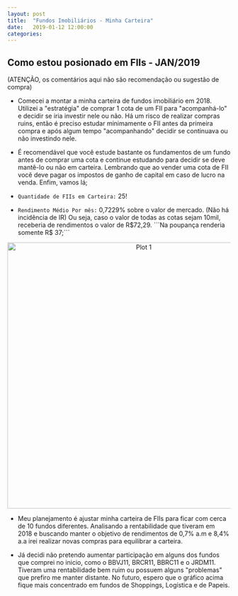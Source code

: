 ```yaml
---
layout: post
title:  "Fundos Imobiliários - Minha Carteira"
date:   2019-01-12 12:00:00
categories: 
---
```


## Como estou posionado em FIIs - JAN/2019

(ATENÇÃO, os comentários aqui não são recomendação ou sugestão de compra)

* Comecei a montar a minha carteira de fundos imobiliário em 2018. Utilizei a "estratégia" de comprar 1 cota de um FII para "acompanhá-lo" e decidir se iria investir nele ou não. Há um risco de realizar compras ruins, então é preciso estudar minimamente o FII antes da primeira compra e após algum tempo "acompanhando" decidir se continuava ou não investindo nele.

* É recomendável que você estude bastante os fundamentos de um fundo antes de comprar uma cota e continue estudando para decidir se deve mantê-lo ou não em carteira. Lembrando que ao vender uma cota de FII você deve pagar os impostos de ganho de capital em caso de lucro na venda. Enfim, vamos lá;

* ```Quantidade de FIIs em Carteira:``` 25!

* ```Rendimento Médio Por mês:``` 0,7229% sobre o valor de mercado. (Não há incidência de IR)
Ou seja, caso o valor de todas as cotas sejam 10mil, receberia de rendimentos o valor de R$72,29. ```Na poupança renderia somente R$ 37;```

<div>
    <a href="https://plot.ly/~ealexbarros/1/?share_key=C2xWzpeukPxqW3Z5Uycxub" target="_blank" title="Plot 1" style="display: block; text-align: center;"><img src="https://plot.ly/~ealexbarros/1.png?share_key=C2xWzpeukPxqW3Z5Uycxub" alt="Plot 1" style="max-width: 100%;width: 600px;"  width="600" onerror="this.onerror=null;this.src='https://plot.ly/404.png';" /></a>
    <script data-plotly="ealexbarros:1" sharekey-plotly="C2xWzpeukPxqW3Z5Uycxub" src="https://plot.ly/embed.js" async></script>
</div>

* Meu planejamento é ajustar minha carteira de FIIs para ficar com cerca de 10 fundos diferentes. Analisando a rentabilidade que tiveram em 2018 e buscando manter o objetivo de rendimentos de 0,7% a.m e 8,4% a.a irei realizar novas compras para equilibrar a carteira.

* Já decidi não pretendo aumentar participação em alguns dos fundos que comprei no inicio, como o BBVJ11, BRCR11, BBRC11 e o JRDM11. Tiveram uma rentabilidade bem ruim ou possuem alguns "problemas" que prefiro me manter distante. No futuro, espero que o gráfico acima fique mais concentrado em fundos de Shoppings, Logística e de Papeis.

